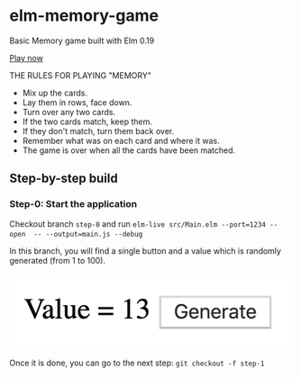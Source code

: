 # elm-memory-game
Basic Memory game built with Elm 0.19

[Play now](http://rdelgatte.github.io/elm-memory-game)

THE RULES FOR PLAYING "MEMORY"
- Mix up the cards.
- Lay them in rows, face down.
- Turn over any two cards.
- If the two cards match, keep them.
- If they don't match, turn them back over.
- Remember what was on each card and where it was.
- The game is over when all the cards have been matched.

## Step-by-step build

### Step-0: Start the application

Checkout branch `step-0` and run `elm-live src/Main.elm --port=1234 --open  -- --output=main.js --debug`

In this branch, you will find a single button and a value which is randomly generated (from 1 to 100).

![step-0](doc/step-0.png)

Once it is done, you can go to the next step: `git checkout -f step-1`
